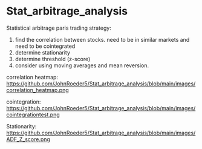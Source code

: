 # Stat_arbitrage_analysis

 Statistical arbitrage paris trading strategy:
  1. find the correlation between stocks. need to be in similar markets and need to be cointegrated
  2. determine stationarity
  3. determine threshold (z-score)
  4. consider using moving averages and mean reversion.

 correlation heatmap: 
 https://github.com/JohnRoeder5/Stat_arbitrage_analysis/blob/main/images/correlation_heatmap.png

 cointegration: 
 https://github.com/JohnRoeder5/Stat_arbitrage_analysis/blob/main/images/cointegrationtest.png

 Stationarity: 
 https://github.com/JohnRoeder5/Stat_arbitrage_analysis/blob/main/images/ADF_Z_score.png
